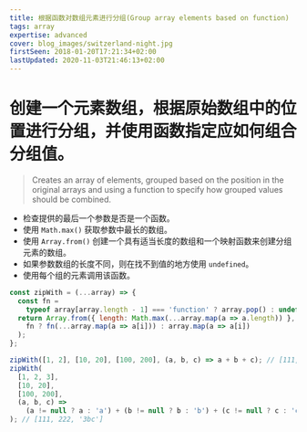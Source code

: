 ```yaml
---
title: 根据函数对数组元素进行分组(Group array elements based on function)
tags: array
expertise: advanced
cover: blog_images/switzerland-night.jpg
firstSeen: 2018-01-20T17:21:34+02:00
lastUpdated: 2020-11-03T21:46:13+02:00
---
```


# 创建一个元素数组，根据原始数组中的位置进行分组，并使用函数指定应如何组合分组值。
> Creates an array of elements, grouped based on the position in the original arrays and using a function to specify how grouped values should be combined.

- 检查提供的最后一个参数是否是一个函数。
- 使用 `Math.max()` 获取参数中最长的数组。
- 使用 `Array.from()` 创建一个具有适当长度的数组和一个映射函数来创建分组元素的数组。
- 如果参数数组的长度不同，则在找不到值的地方使用 `undefined`。
- 使用每个组的元素调用该函数。

```js
const zipWith = (...array) => {
  const fn =
    typeof array[array.length - 1] === 'function' ? array.pop() : undefined;
  return Array.from({ length: Math.max(...array.map(a => a.length)) }, (_, i) =>
    fn ? fn(...array.map(a => a[i])) : array.map(a => a[i])
  );
};
```

```js
zipWith([1, 2], [10, 20], [100, 200], (a, b, c) => a + b + c); // [111, 222]
zipWith(
  [1, 2, 3],
  [10, 20],
  [100, 200],
  (a, b, c) =>
    (a != null ? a : 'a') + (b != null ? b : 'b') + (c != null ? c : 'c')
); // [111, 222, '3bc']
```
